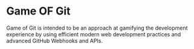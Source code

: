 # Game OF Git

Game of Git is intended to be an approach at gamifying the development experience by using efficient modern web development practices and advanced GitHub Webhooks and APIs.


